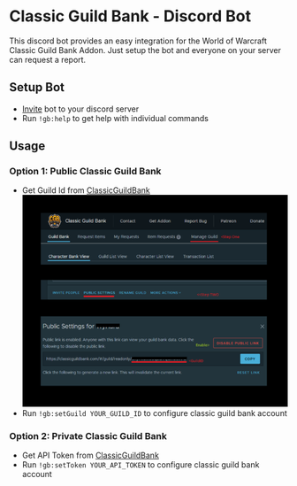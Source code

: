 # Classic Guild Bank - Discord Bot

This discord bot provides an easy integration for the World of Warcraft Classic Guild Bank Addon.
Just setup the bot and everyone on your server can request a report.

## Setup Bot

* [Invite](https://discordapp.com/api/oauth2/authorize?client_id=680461783399792677&permissions=10240&scope=bot) bot to your discord server 
* Run `!gb:help` to get help with individual commands

## Usage
### Option 1: Public Classic Guild Bank

* Get Guild Id from [ClassicGuildBank](https://classicguildbank.com) ![Screenshot_1](doc/screenshot_1.png)
* Run `!gb:setGuild YOUR_GUILD_ID` to configure classic guild bank account

### Option 2: Private Classic Guild Bank

* Get API Token from [ClassicGuildBank](https://classicguildbank.com)
* Run `!gb:setToken YOUR_API_TOKEN` to configure classic guild bank account
